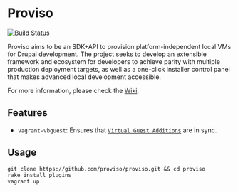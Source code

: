 # Proviso
[![Build
Status](https://travis-ci.org/proviso/proviso.png)](https://travis-ci.org/proviso/proviso)

Proviso aims to be an SDK+API to provision platform-independent local
VMs for Drupal development. The project seeks to develop an extensible
framework and ecosystem for developers to achieve parity with multiple
production deployment targets, as well as a one-click installer control
panel that makes advanced local development accessible.

For more information, please check the [Wiki](https://github.com/proviso/proviso/wiki).

Features
--------

- `vagrant-vbguest`: Ensures that [`Virtual Guest
Additions`][vbox-guest-additions] are in sync.

Usage
-----

    git clone https://github.com/proviso/proviso.git && cd proviso
    rake install_plugins
    vagrant up

<!-- Links -->
   [vbox-guest-additions]: http://www.virtualbox.org/manual/ch04.html
